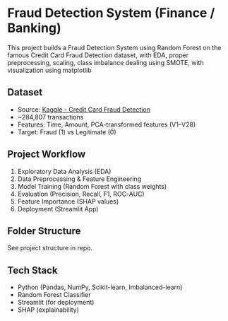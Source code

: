 # Fraud Detection System (Finance / Banking)

This project builds a Fraud Detection System using Random Forest on the famous Credit Card Fraud Detection dataset, with EDA, proper preprocessing, scaling, class imbalance dealing using SMOTE, with visualization using matplotlib

## Dataset
- Source: [Kaggle - Credit Card Fraud Detection](https://www.kaggle.com/mlg-ulb/creditcardfraud)
- ~284,807 transactions
- Features: Time, Amount, PCA-transformed features (V1–V28)
- Target: Fraud (1) vs Legitimate (0)

## Project Workflow
1. Exploratory Data Analysis (EDA)
2. Data Preprocessing & Feature Engineering
3. Model Training (Random Forest with class weights)
4. Evaluation (Precision, Recall, F1, ROC-AUC)
5. Feature Importance (SHAP values)
6. Deployment (Streamlit App)

##  Folder Structure
See project structure in repo.

## Tech Stack
- Python (Pandas, NumPy, Scikit-learn, Imbalanced-learn)
- Random Forest Classifier
- Streamlit (for deployment)
- SHAP (explainability)
